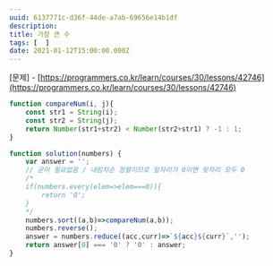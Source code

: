 ```yaml
---
uuid: 6137771c-d36f-44de-a7ab-69656e14b1df
description: 
title: 가장 큰 수
tags: [  ]
date: 2021-01-12T15:00:00.000Z
---
```








[문제] - [https://programmers.co.kr/learn/courses/30/lessons/42746](https://programmers.co.kr/learn/courses/30/lessons/42746)

```jsx
function compareNum(i, j){
    const str1 = String(i);
    const str2 = String(j);
    return Number(str1+str2) < Number(str2+str1) ? -1 : 1;
}

function solution(numbers) {
    var answer = '';
    // 굳이 필요없음 / 내림차순 정렬이므로 앞자리가 0이면 뒷자리 모두 0
    /*
    if(numbers.every(elem=>elem===0)){
        return '0';
    }
    */
    numbers.sort((a,b)=>compareNum(a,b));
    numbers.reverse();
    answer = numbers.reduce((acc,curr)=>`${acc}${curr}`,'');
    return answer[0] === '0' ? '0' : answer;
}
```